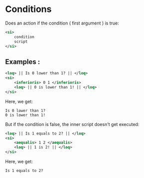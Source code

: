 # Conditions

Does an action if the condition ( first argument ) is true:
```xml
<si>
	condition
	script
</si>
```
## Examples :
```xml
<loq> || Is 0 lower than 1? || </loq>
<si>
	<inferioris> 0 1 </inferioris>
	<loq> || 0 is lower than 1! || </loq>
</si>
```
Here, we get:
```
Is 0 lower than 1?
0 is lower than 1!

```
But if the condition is false, the inner script doesn't get executed:
```xml
<loq> || Is 1 equals to 2? || </loq>
<si>
	<aequalis> 1 2 </aequalis>
	<loq> || 1 is 2! || </loq>
</si>
```
Here, we get:
```
Is 1 equals to 2?
```
